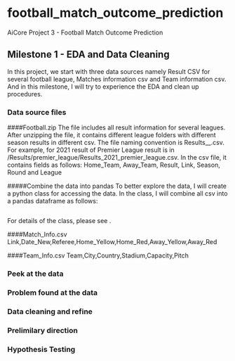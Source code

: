 # football_match_outcome_prediction
AiCore Project 3 - Football Match Outcome Prediction

## Milestone 1 - EDA and Data Cleaning
In this project, we start with three data sources namely Result CSV for several football league, Matches information csv and Team information csv. And in this milestone, I will try to experience the EDA and clean up procedures.

### Data source files
####Football.zip
The file includes all result information for several leagues. After unzipping the file, it contains different league folders with different season results in different csv. The file naming convention is Results_<Season>_<League>.csv. For example, for 2021 result of Premier League result is in /Results/premier_league/Results_2021_premier_league.csv. In the csv file, it contains fields as follows: Home_Team, Away_Team, Result, Link, Season, Round and League

#####Combine the data into pandas
To better explore the data, I will create a python class for accessing the data. In the class, I will combine all csv into a pandas dataframe as follows:
```python

```
For details of the class, please see <FILE>.

####Match_Info.csv
Link,Date_New,Referee,Home_Yellow,Home_Red,Away_Yellow,Away_Red

####Team_Info.csv
Team,City,Country,Stadium,Capacity,Pitch

### Peek at the data


### Problem found at the data

### Data cleaning and refine

### Prelimilary direction

### Hypothesis Testing



